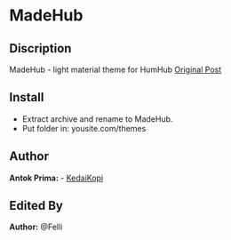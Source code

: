 # MadeHub

## Discription
MadeHub - light material theme for HumHub [Original Post](https://community.humhub.com/content/perma?id=72146)

## Install
- Extract archive and rename to MadeHub.
- Put folder in: yousite.com/themes

## Author
__Antok Prima:__ - [KedaiKopi](https://kedaikopi.click/)

## Edited By
__Author:__ @Felli
